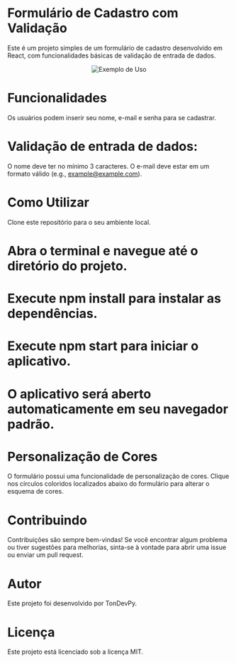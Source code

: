 # Formulário de Cadastro com Validação
Este é um projeto simples de um formulário de cadastro desenvolvido em React, com funcionalidades básicas de validação de entrada de dados.
<p align="center">
  <img src="https://pouch.jumpshare.com/preview/nyp9KEZwOqaPZ_l8YxEJgvoluW6oICNenuzo1LopxONFPaSkQU3CYLM6ViqX7ZGtZXI0xmx6AoH_O9m4HPsNMxupBQw19RdO3g7lnMnaoPM" alt="Exemplo de Uso">
</p>

# Funcionalidades
Os usuários podem inserir seu nome, e-mail e senha para se cadastrar.

# Validação de entrada de dados:
O nome deve ter no mínimo 3 caracteres.
O e-mail deve estar em um formato válido (e.g., example@example.com).

# Como Utilizar
Clone este repositório para o seu ambiente local.

# Abra o terminal e navegue até o diretório do projeto.

# Execute npm install para instalar as dependências.

# Execute npm start para iniciar o aplicativo.

# O aplicativo será aberto automaticamente em seu navegador padrão.

# Personalização de Cores
O formulário possui uma funcionalidade de personalização de cores.
Clique nos círculos coloridos localizados abaixo do formulário para alterar o esquema de cores.

# Contribuindo
Contribuições são sempre bem-vindas! Se você encontrar algum problema ou tiver sugestões para melhorias, sinta-se à vontade para abrir uma issue ou enviar um pull request.

# Autor
Este projeto foi desenvolvido por TonDevPy.

# Licença
Este projeto está licenciado sob a licença MIT.
